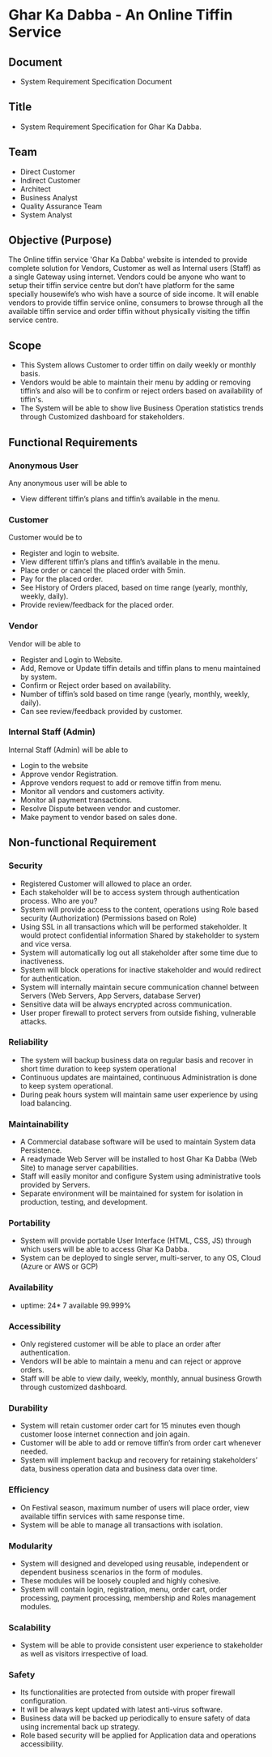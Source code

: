 # Ghar Ka Dabba - An Online Tiffin Service
## Document 
  - System Requirement Specification Document

## Title
  - System Requirement Specification for Ghar Ka Dabba.

## Team
  - Direct Customer
  - Indirect Customer
  - Architect
  - Business Analyst
  - Quality Assurance Team
  - System Analyst

## Objective (Purpose)
The Online tiffin service 'Ghar Ka Dabba' website is intended to provide complete solution for Vendors, Customer as well as Internal users (Staff) as a single Gateway using internet. Vendors could be anyone who want to setup their tiffin service centre but don’t have platform for the same specially housewife’s who wish have a source of side income. It will enable vendors to provide tiffin service online, consumers to browse through all the available tiffin service and order tiffin without physically visiting the tiffin service centre.

## Scope
  - This System allows Customer to order tiffin on daily weekly or monthly basis.
  - Vendors would be able to maintain their menu by adding or removing tiffin’s and also will be to confirm or reject orders based on availability of tiffin's.
  - The System will be able to show live Business Operation statistics trends through Customized dashboard for stakeholders.

## Functional Requirements
### Anonymous User
Any anonymous user will be able to 
- View different tiffin’s plans and tiffin’s available in the menu.

### Customer
Customer would be to
  - Register and login to website.
  - View different tiffin’s plans and tiffin’s available in the menu.
  - Place order or cancel the placed order with 5min.
  - Pay for the placed order.
  - See History of Orders placed, based on time range (yearly, monthly, weekly, daily).
  - Provide review/feedback for the placed order.

### Vendor
Vendor will be able to 
  - Register and Login to Website.
  - Add, Remove or Update tiffin details and tiffin plans to menu maintained by system.
  - Confirm or Reject order based on availability.
  - Number of tiffin’s sold based on time range (yearly, monthly, weekly, daily).
  - Can see review/feedback provided by customer.

### Internal Staff (Admin)
Internal Staff (Admin) will be able to
  - Login to the website
  - Approve vendor Registration.
  - Approve vendors request to add or remove tiffin from menu.
  - Monitor all vendors and customers activity.
  - Monitor all payment transactions.
  - Resolve Dispute between vendor and customer.
  - Make payment to vendor based on sales done.
	
## Non-functional Requirement

### Security
  - Registered Customer will allowed to place an order.	
  - Each stakeholder will be to access system through authentication process. Who are you?
  - System will provide access to the content, operations using Role based security (Authorization) (Permissions based on Role)
  - Using SSL in all transactions which will be performed stakeholder. It would protect confidential information Shared by stakeholder to system and vice versa.
  - System will automatically log out all stakeholder after some time due to inactiveness.
  - System will block operations for inactive stakeholder and would redirect for authentication.
  - System will internally maintain secure communication channel between Servers (Web Servers, App Servers, database Server)
  - Sensitive data will be always encrypted across communication.
  - User proper firewall to protect servers from outside fishing, vulnerable attacks.

### Reliability
  - The system will backup business data on regular basis and recover in short time duration to keep system operational
  - Continuous updates are maintained, continuous Administration is done to keep system operational.
  - During peak hours system will maintain same user experience by using load balancing.
 
### Maintainability
  - A Commercial database software will be used to maintain System data Persistence. 
  - A readymade Web Server will be installed to host Ghar Ka Dabba (Web Site) to manage server capabilities.
  - Staff will easily monitor and configure System using administrative tools provided by Servers.
  - Separate environment will be maintained for system for isolation in production, testing, and development.

### Portability
  - System will provide portable User Interface (HTML, CSS, JS) through which users will be able to access Ghar Ka Dabba.
  - System can be deployed to single server, multi-server, to any OS, Cloud (Azure or AWS or GCP)

### Availability
  - uptime:   24* 7 available 99.999%

### Accessibility
  - Only registered customer will be able to place an order after authentication.
  - Vendors will be able to maintain a menu and can reject or approve orders.
  - Staff will be able to view daily, weekly, monthly, annual business Growth through customized dashboard.

### Durability
  - System will retain customer order cart for 15 minutes even though customer loose internet connection and join again.
  - Customer will be able to add or remove tiffin’s from order cart whenever needed.
  - System will implement backup and recovery for retaining stakeholders’ data, business operation data and business data over time.

### Efficiency
  - On Festival season, maximum number of users will place order, view available tiffin services with same response time.
  - System will be able to manage all transactions with isolation.

### Modularity
  - System will designed and developed using reusable, independent or dependent business scenarios in the form of modules.
  - These modules will be loosely coupled and highly cohesive.
  - System will contain login, registration, menu, order cart, order processing, payment processing, membership and Roles management modules.	

### Scalability
  - System will be able to provide consistent user experience to stakeholder as well as visitors irrespective of load.

### Safety
  - Its functionalities are protected from outside with proper firewall configuration.
  - It will be always kept updated with latest anti-virus software.
  - Business data will be backed up periodically to ensure safety of data using incremental back up strategy.
  - Role based security will be applied for Application data and operations accessibility.
